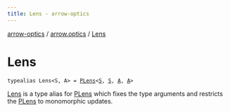 ```yaml
---
title: Lens - arrow-optics
---
```


[arrow-optics](../index.html) / [arrow.optics](index.html) / [Lens](./-lens.html)

# Lens

`typealias Lens<S, A> = `[`PLens`](-p-lens/index.html)`<`[`S`](-lens.html#S)`, `[`S`](-lens.html#S)`, `[`A`](-lens.html#A)`, `[`A`](-lens.html#A)`>`

[Lens](./-lens.html) is a type alias for [PLens](-p-lens/index.html) which fixes the type arguments
and restricts the [PLens](-p-lens/index.html) to monomorphic updates.

